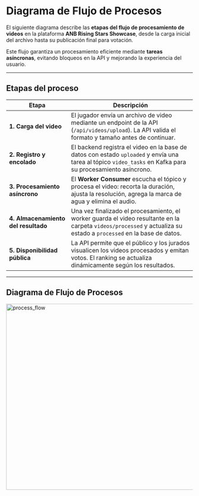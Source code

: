 # Diagrama de Flujo de Procesos

El siguiente diagrama describe las **etapas del flujo de procesamiento de videos** en la plataforma **ANB Rising Stars Showcase**, desde la carga inicial del archivo hasta su publicación final para votación.  

Este flujo garantiza un procesamiento eficiente mediante **tareas asíncronas**, evitando bloqueos en la API y mejorando la experiencia del usuario.

---

## Etapas del proceso

| Etapa | Descripción |
|--------|--------------|
| **1. Carga del video** | El jugador envía un archivo de video mediante un endpoint de la API (`/api/videos/upload`). La API valida el formato y tamaño antes de continuar. |
| **2. Registro y encolado** | El backend registra el video en la base de datos con estado `uploaded` y envía una tarea al tópico `video_tasks` en Kafka para su procesamiento asíncrono. |
| **3. Procesamiento asíncrono** | El **Worker Consumer** escucha el tópico y procesa el video: recorta la duración, ajusta la resolución, agrega la marca de agua y elimina el audio. |
| **4. Almacenamiento del resultado** | Una vez finalizado el procesamiento, el worker guarda el video resultante en la carpeta `videos/processed` y actualiza su estado a `processed` en la base de datos. |
| **5. Disponibilidad pública** | La API permite que el público y los jurados visualicen los videos procesados y emitan votos. El ranking se actualiza dinámicamente según los resultados. |

---

## Diagrama de Flujo de Procesos

<img width="1574" height="501" alt="process_flow" src="https://github.com/user-attachments/assets/b04e194d-2945-4ae2-8f92-474a814b750c" />
